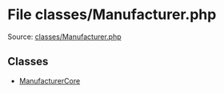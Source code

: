File classes/Manufacturer.php
=========

Source: [classes/Manufacturer.php](https://github.com/PrestaShop/PrestaShop/blob/1.6.0.3/classes/Manufacturer.php)


Classes
-------

* [ManufacturerCore](class.ManufacturerCore.md)

